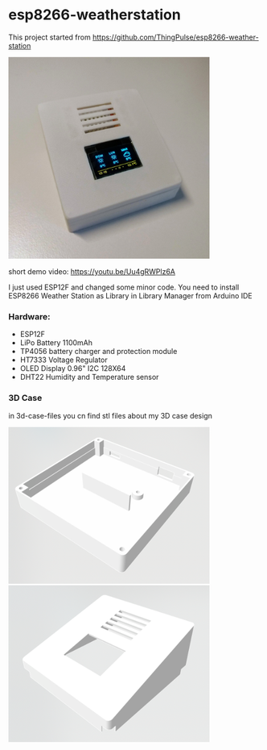 # esp8266-weatherstation

This project started from 
https://github.com/ThingPulse/esp8266-weather-station

<img src="./res/IMG_20200111_151643.jpg" width="400">

short demo video: https://youtu.be/Uu4gRWPlz6A

I just used ESP12F and changed some minor code.
You need to install ESP8266 Weather Station as Library in Library Manager from Arduino IDE

### Hardware:
* ESP12F
* LiPo Battery 1100mAh
* TP4056 battery charger and protection module
* HT7333 Voltage Regulator
* OLED Display 0.96" I2C 128X64
* DHT22 Humidity and Temperature sensor

### 3D Case
in 3d-case-files you cn find stl files about my 3D case design

<img src="./res/stl-bottom.png" width="400">
<img src="./res/stl-top.png" width="400">
